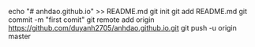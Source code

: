 echo "# anhdao.github.io" >> README.md
git init
git add README.md
git commit -m "first comit"
git remote add origin https://github.com/duyanh2705/anhdao.github.io.git
git push -u origin master

